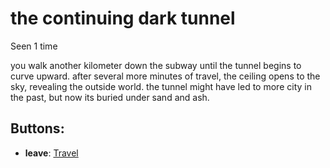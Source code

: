 # the continuing dark tunnel

Seen 1 time

you walk another kilometer down the subway until the tunnel begins to curve upward. after several more minutes of travel, the ceiling opens to the sky, revealing the outside world. the tunnel might have led to more city in the past, but now its buried under sand and ash.

## Buttons:

- **leave**: [Travel](Travel-travel.md)
